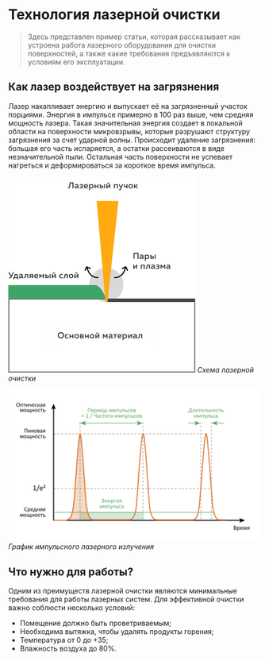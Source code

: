 # Технология лазерной очистки

>Здесь представлен пример статьи, которая рассказывает как устроена работа лазерного оборудования для очистки поверхностей, а также какие требования предъявляются к условиям его эксплуатации.

## Как лазер воздействует на загрязнения

Лазер накапливает энергию и выпускает её на загрязненный участок порциями. Энергия в импульсе примерно в 100 раз выше, чем средняя мощность лазера. Такая значительная энергия создает в локальной области на поверхности микровзрывы, которые разрушают структуру загрязнения за счет ударной волны. Происходит удаление загрязнения: большая его часть испаряется, а остатки рассеиваются в виде незначительной пыли. Остальная часть поверхности не успевает нагреться и деформироваться за короткое время импульса. 

![Схема лазерной очистки](images/laserTech-1.webp)
*Схема лазерной очистки*

![График импульсного лазерного излучения](images/laserTech-2.png)
*График импульсного лазерного излучения*

## Что нужно для работы?

Одним из преимуществ лазерной очистки являются минимальные требования для работы лазерных систем. Для эффективной очистки важно соблюсти несколько условий: 

- Помещение должно быть проветриваемым;
- Необходима вытяжка, чтобы удалять продукты горения;
- Температура от 0 до +35;
- Влажность воздуха до 80%.
